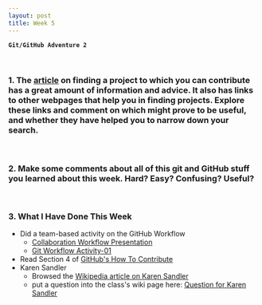 ```yaml
---
layout: post
title: Week 5
---
```

**`Git/GitHub Adventure 2`**

&nbsp;
&nbsp;
&nbsp;

### 1. The [article](https://opensource.guide/how-to-contribute/#finding-a-project-to-contribute-to) on finding a project to which you can contribute has a great amount of information and advice. It also has links to other webpages that help you in finding projects. Explore these links and comment on which might prove to be useful, and whether they have helped you to narrow down your search.

&nbsp;
&nbsp;

### 2. Make some comments about all of this git and GitHub stuff you learned about this week. Hard? Easy? Confusing? Useful?

&nbsp;
&nbsp;

### 3. What I Have Done This Week
  * Did a team-based activity on the GitHub Workflow
    * [Collaboration Workflow Presentation](http://www.compsci.hunter.cuny.edu/~sweiss/course_materials/csci395.86/slides/github-workflow-presentation.pdf)
    * [Git Workflow Activity-01](https://github.com/hunter-college-ossd-fall-2019/github-workflow-activity-01)
  * Read Section 4 of [GitHub's How To Contribute](https://opensource.guide/how-to-contribute/#finding-a-project-to-contribute-to)
  * Karen Sandler
    * Browsed the [Wikipedia article on Karen Sandler](https://en.wikipedia.org/wiki/Karen_Sandler)
    * put a question into the class's wiki page here: [Question for Karen Sandler](https://github.com/hunter-college-ossd-fall-2019/class-wiki/wiki/Questions-for-Karen-Sandler)

&nbsp;
&nbsp;
&nbsp;